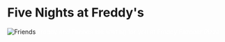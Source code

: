 # Five Nights at Freddy's
![Friends](https://i.pinimg.com/564x/a9/73/8e/a9738e09db5e660a52bb90cba7caa55f.jpg) 
<span style="color: white"> Freddy and Friends are waiting for you at Freddy Fazbear Pizza </span>
